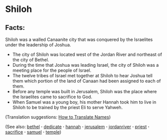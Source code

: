 # Shiloh #

## Facts: ## 

Shiloh was a walled Canaanite city that was conquered by the Israelites under the leadership of Joshua.

* The city of Shiloh was located west of the Jordan River and northeast of the city of Bethel.
* During the time that Joshua was leading Israel, the city of Shiloh was a meeting place for the people of Israel.
* The twelve tribes of Israel met together at Shiloh to hear Joshua tell them which portion of the land of Canaan had been assigned to each of them.
* Before any temple was built in Jerusalem, Shiloh was the place where the Israelites came to sacrifice to God.
* When Samuel was a young boy, his mother Hannah took him to live in Shiloh to be trained by the priest Eli to serve Yahweh.

(Translation suggestions: [How to Translate Names](https://git.door43.org/Door43/en-ta-translate-vol1/src/master/content/translate_names.md))

(See also: [bethel](../other/bethel.md) **·** [dedicate](../other/dedicate.md) **·** [hannah](../other/hannah.md) **·** [jerusalem](../other/jerusalem.md) **·** [jordanriver](../other/jordanriver.md) **·** [priest](../kt/priest.md) **·** [sacrifice](../other/sacrifice.md) **·** [samuel](../other/samuel.md) **·** [temple](../kt/temple.md))

